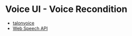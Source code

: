 Voice UI - Voice Recondition
============================

* [talonvoice](https://talonvoice.com/)
* [Web Speech API](https://developer.mozilla.org/en-US/docs/Web/API/Web_Speech_API)

